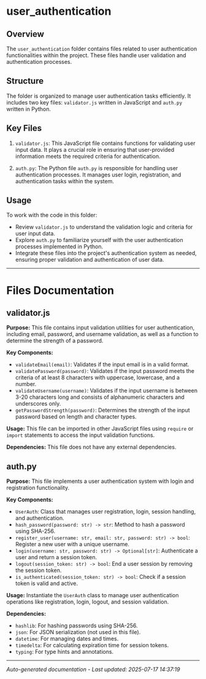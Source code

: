 # user_authentication

## Overview
The `user_authentication` folder contains files related to user authentication functionalities within the project. These files handle user validation and authentication processes.

## Structure
The folder is organized to manage user authentication tasks efficiently. It includes two key files: `validator.js` written in JavaScript and `auth.py` written in Python.

## Key Files
1. `validator.js`: This JavaScript file contains functions for validating user input data. It plays a crucial role in ensuring that user-provided information meets the required criteria for authentication.
   
2. `auth.py`: The Python file `auth.py` is responsible for handling user authentication processes. It manages user login, registration, and authentication tasks within the system.

## Usage
To work with the code in this folder:
- Review `validator.js` to understand the validation logic and criteria for user input data.
- Explore `auth.py` to familiarize yourself with the user authentication processes implemented in Python.
- Integrate these files into the project's authentication system as needed, ensuring proper validation and authentication of user data.

---

# Files Documentation

## validator.js

**Purpose:** This file contains input validation utilities for user authentication, including email, password, and username validation, as well as a function to determine the strength of a password.

**Key Components:**
- `validateEmail(email)`: Validates if the input email is in a valid format.
- `validatePassword(password)`: Validates if the input password meets the criteria of at least 8 characters with uppercase, lowercase, and a number.
- `validateUsername(username)`: Validates if the input username is between 3-20 characters long and consists of alphanumeric characters and underscores only.
- `getPasswordStrength(password)`: Determines the strength of the input password based on length and character types.

**Usage:** This file can be imported in other JavaScript files using `require` or `import` statements to access the input validation functions.

**Dependencies:** This file does not have any external dependencies.

## auth.py

**Purpose:** This file implements a user authentication system with login and registration functionality.

**Key Components:**
- `UserAuth`: Class that manages user registration, login, session handling, and authentication.
- `hash_password(password: str) -> str`: Method to hash a password using SHA-256.
- `register_user(username: str, email: str, password: str) -> bool`: Register a new user with a unique username.
- `login(username: str, password: str) -> Optional[str]`: Authenticate a user and return a session token.
- `logout(session_token: str) -> bool`: End a user session by removing the session token.
- `is_authenticated(session_token: str) -> bool`: Check if a session token is valid and active.

**Usage:** Instantiate the `UserAuth` class to manage user authentication operations like registration, login, logout, and session validation.

**Dependencies:**
- `hashlib`: For hashing passwords using SHA-256.
- `json`: For JSON serialization (not used in this file).
- `datetime`: For managing dates and times.
- `timedelta`: For calculating expiration time for session tokens.
- `typing`: For type hints and annotations.

---
*Auto-generated documentation - Last updated: 2025-07-17 14:37:19*
